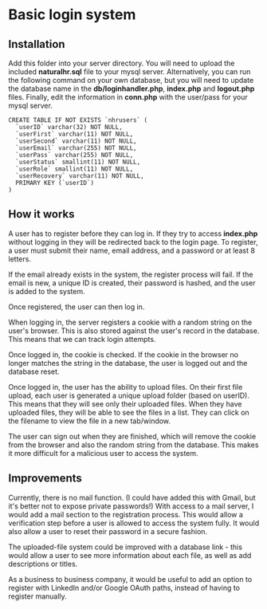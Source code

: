 # Basic login system

## Installation

Add this folder into your server directory.
You will need to upload the included **naturalhr.sql** file to your mysql server. Alternatively, you can run the following command on your own database, but you will need to update the database name in the **db/loginhandler.php**, **index.php** and **logout.php** files.
Finally, edit the information in **conn.php** with the user/pass for your mysql server.

```
CREATE TABLE IF NOT EXISTS `nhrusers` (
  `userID` varchar(32) NOT NULL,
  `userFirst` varchar(11) NOT NULL,
  `userSecond` varchar(11) NOT NULL,
  `userEmail` varchar(255) NOT NULL,
  `userPass` varchar(255) NOT NULL,
  `userStatus` smallint(11) NOT NULL,
  `userRole` smallint(11) NOT NULL,
  `userRecovery` varchar(11) NOT NULL,
  PRIMARY KEY (`userID`)
)
```

## How it works

A user has to register before they can log in. If they try to access **index.php** without logging in they will be redirected back to the login page. To register, a user must submit their name, email address, and a password or at least 8 letters.

If the email already exists in the system, the register process will fail. If the email is new, a unique ID is created, their password is hashed, and the user is added to the system.

Once registered, the user can then log in.

When logging in, the server registers a cookie with a random string on the user's browser. This is also stored against the user's record in the database. This means that we can track login attempts.

Once logged in, the cookie is checked. If the cookie in the browser no longer matches the string in the database, the user is logged out and the database reset.

Once logged in, the user has the ability to upload files. On their first file upload, each user is generated a unique upload folder (based on userID). This means that they will see only their uploaded files. When they have uploaded files, they will be able to see the files in a list. They can click on the filename to view the file in a new tab/window.

The user can sign out when they are finished, which will remove the cookie from the browser and also the random string from the database. This makes it more difficult for a malicious user to access the system.


## Improvements

Currently, there is no mail function. (I could have added this with Gmail, but it's better not to expose private passwords!) With access to a mail server, I would add a mail section to the registration process. This would allow a verification step before a user is allowed to access the system fully. It would also allow a user to reset their password in a secure fashion.

The uploaded-file system could be improved with a database link - this would allow a user to see more information about each file, as well as add descriptions or titles.

As a business to business company, it would be useful to add an option to register with LinkedIn and/or Google OAuth paths, instead of having to register manually.
